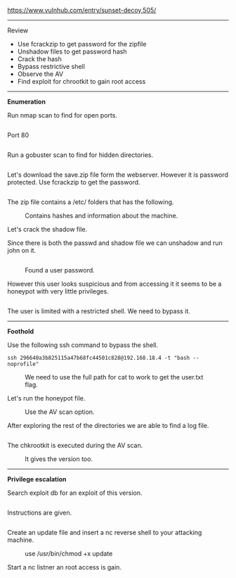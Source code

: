 <!-- wp:paragraph -->
<p><a href="https://www.vulnhub.com/entry/sunset-decoy,505/" target="_blank" rel="noreferrer noopener">https://www.vulnhub.com/entry/sunset-decoy,505/</a></p>
<!-- /wp:paragraph -->

<!-- wp:separator -->
<hr class="wp-block-separator has-alpha-channel-opacity"/>
<!-- /wp:separator -->

<!-- wp:paragraph {"align":"center","backgroundColor":"vivid-purple","fontSize":"small"} -->
<p class="has-text-align-center has-vivid-purple-background-color has-background has-small-font-size">Review</p>
<!-- /wp:paragraph -->

<!-- wp:list -->
<ul><!-- wp:list-item -->
<li>Use fcrackzip to get password for the zipfile</li>
<!-- /wp:list-item -->

<!-- wp:list-item -->
<li>Unshadow files to get password hash</li>
<!-- /wp:list-item -->

<!-- wp:list-item -->
<li>Crack the hash</li>
<!-- /wp:list-item -->

<!-- wp:list-item -->
<li>Bypass restrictive shell </li>
<!-- /wp:list-item -->

<!-- wp:list-item -->
<li>Observe the AV </li>
<!-- /wp:list-item -->

<!-- wp:list-item -->
<li>Find exploit for chrootkit to gain root access</li>
<!-- /wp:list-item --></ul>
<!-- /wp:list -->

<!-- wp:separator -->
<hr class="wp-block-separator has-alpha-channel-opacity"/>
<!-- /wp:separator -->

<!-- wp:paragraph {"align":"center","backgroundColor":"luminous-vivid-amber","fontSize":"small"} -->
<p class="has-text-align-center has-luminous-vivid-amber-background-color has-background has-small-font-size"><strong>Enumeration</strong></p>
<!-- /wp:paragraph -->

<!-- wp:paragraph -->
<p>Run nmap scan to find for open ports.</p>
<!-- /wp:paragraph -->

<!-- wp:image {"id":4430,"sizeSlug":"large","linkDestination":"none"} -->
<figure class="wp-block-image size-large"><img src="https://persecure.files.wordpress.com/2022/09/image-196.png?w=840" alt="" class="wp-image-4430"/></figure>
<!-- /wp:image -->

<!-- wp:paragraph -->
<p>Port 80</p>
<!-- /wp:paragraph -->

<!-- wp:image {"id":4428,"sizeSlug":"large","linkDestination":"none"} -->
<figure class="wp-block-image size-large"><img src="https://persecure.files.wordpress.com/2022/09/image-195.png?w=567" alt="" class="wp-image-4428"/></figure>
<!-- /wp:image -->

<!-- wp:paragraph -->
<p>Run a gobuster scan to find for hidden directories. </p>
<!-- /wp:paragraph -->

<!-- wp:image {"id":4431,"sizeSlug":"large","linkDestination":"none"} -->
<figure class="wp-block-image size-large"><img src="https://persecure.files.wordpress.com/2022/09/image-197.png?w=1024" alt="" class="wp-image-4431"/></figure>
<!-- /wp:image -->

<!-- wp:paragraph -->
<p>Let's download the save.zip file form the webserver. However it is password protected. Use fcrackzip to get the password.</p>
<!-- /wp:paragraph -->

<!-- wp:image {"id":4433,"sizeSlug":"large","linkDestination":"none"} -->
<figure class="wp-block-image size-large"><img src="https://persecure.files.wordpress.com/2022/09/image-198.png?w=429" alt="" class="wp-image-4433"/></figure>
<!-- /wp:image -->

<!-- wp:paragraph -->
<p>The zip file contains a /etc/ folders that has the following.</p>
<!-- /wp:paragraph -->

<!-- wp:image {"id":4434,"sizeSlug":"large","linkDestination":"none"} -->
<figure class="wp-block-image size-large"><img src="https://persecure.files.wordpress.com/2022/09/image-199.png?w=422" alt="" class="wp-image-4434"/><figcaption class="wp-element-caption">Contains hashes and information about the machine.</figcaption></figure>
<!-- /wp:image -->

<!-- wp:paragraph -->
<p>Let's crack the shadow file.</p>
<!-- /wp:paragraph -->

<!-- wp:paragraph -->
<p>Since there is both the passwd and shadow file we can unshadow and run john on it.</p>
<!-- /wp:paragraph -->

<!-- wp:image {"id":4436,"sizeSlug":"large","linkDestination":"none"} -->
<figure class="wp-block-image size-large"><img src="https://persecure.files.wordpress.com/2022/09/image-200.png?w=482" alt="" class="wp-image-4436"/></figure>
<!-- /wp:image -->

<!-- wp:image {"id":4440,"sizeSlug":"large","linkDestination":"none"} -->
<figure class="wp-block-image size-large"><img src="https://persecure.files.wordpress.com/2022/09/image-202.png?w=1024" alt="" class="wp-image-4440"/><figcaption class="wp-element-caption">Found a user password.</figcaption></figure>
<!-- /wp:image -->

<!-- wp:paragraph -->
<p>However this user looks suspicious and from accessing it it seems to be a honeypot with very little privileges.</p>
<!-- /wp:paragraph -->

<!-- wp:image {"id":4438,"sizeSlug":"large","linkDestination":"none"} -->
<figure class="wp-block-image size-large"><img src="https://persecure.files.wordpress.com/2022/09/image-201.png?w=1024" alt="" class="wp-image-4438"/></figure>
<!-- /wp:image -->

<!-- wp:paragraph -->
<p>The user is limited with a restricted shell. We need to bypass it.</p>
<!-- /wp:paragraph -->

<!-- wp:separator -->
<hr class="wp-block-separator has-alpha-channel-opacity"/>
<!-- /wp:separator -->

<!-- wp:paragraph {"align":"center","backgroundColor":"vivid-cyan-blue","fontSize":"small"} -->
<p class="has-text-align-center has-vivid-cyan-blue-background-color has-background has-small-font-size"><strong>Foothold</strong></p>
<!-- /wp:paragraph -->

<!-- wp:paragraph -->
<p>Use the following ssh command to bypass the shell.</p>
<!-- /wp:paragraph -->

<!-- wp:code -->
<pre class="wp-block-code"><code>ssh 296640a3b825115a47b68fc44501c828@192.168.18.4 -t "bash --noprofile"</code></pre>
<!-- /wp:code -->

<!-- wp:image {"id":4442,"sizeSlug":"large","linkDestination":"none"} -->
<figure class="wp-block-image size-large"><img src="https://persecure.files.wordpress.com/2022/09/image-203.png?w=1024" alt="" class="wp-image-4442"/><figcaption class="wp-element-caption">We need to use the full path for cat to work to get the user.txt flag.</figcaption></figure>
<!-- /wp:image -->

<!-- wp:paragraph -->
<p>Let's run the honeypot file.</p>
<!-- /wp:paragraph -->

<!-- wp:image {"id":4444,"sizeSlug":"large","linkDestination":"none"} -->
<figure class="wp-block-image size-large"><img src="https://persecure.files.wordpress.com/2022/09/image-204.png?w=945" alt="" class="wp-image-4444"/><figcaption class="wp-element-caption">Use the AV scan option.</figcaption></figure>
<!-- /wp:image -->

<!-- wp:paragraph -->
<p>After exploring the rest of the directories we are able to find a log file.</p>
<!-- /wp:paragraph -->

<!-- wp:image {"id":4446,"sizeSlug":"large","linkDestination":"none"} -->
<figure class="wp-block-image size-large"><img src="https://persecure.files.wordpress.com/2022/09/image-205.png?w=1024" alt="" class="wp-image-4446"/></figure>
<!-- /wp:image -->

<!-- wp:paragraph -->
<p>The chkrootkit is executed during the AV scan.</p>
<!-- /wp:paragraph -->

<!-- wp:image {"id":4448,"sizeSlug":"large","linkDestination":"none"} -->
<figure class="wp-block-image size-large"><img src="https://persecure.files.wordpress.com/2022/09/image-206.png?w=891" alt="" class="wp-image-4448"/><figcaption class="wp-element-caption">It gives the version too.</figcaption></figure>
<!-- /wp:image -->

<!-- wp:separator -->
<hr class="wp-block-separator has-alpha-channel-opacity"/>
<!-- /wp:separator -->

<!-- wp:paragraph {"align":"center","backgroundColor":"black","textColor":"white","fontSize":"small"} -->
<p class="has-text-align-center has-white-color has-black-background-color has-text-color has-background has-small-font-size"><strong>Privilege escalation</strong></p>
<!-- /wp:paragraph -->

<!-- wp:paragraph -->
<p>Search exploit db for an exploit of this version.</p>
<!-- /wp:paragraph -->

<!-- wp:image {"id":4450,"sizeSlug":"large","linkDestination":"none"} -->
<figure class="wp-block-image size-large"><img src="https://persecure.files.wordpress.com/2022/09/image-207.png?w=1024" alt="" class="wp-image-4450"/></figure>
<!-- /wp:image -->

<!-- wp:paragraph -->
<p>Instructions are given.</p>
<!-- /wp:paragraph -->

<!-- wp:image {"id":4451,"sizeSlug":"large","linkDestination":"none"} -->
<figure class="wp-block-image size-large"><img src="https://persecure.files.wordpress.com/2022/09/image-208.png?w=758" alt="" class="wp-image-4451"/></figure>
<!-- /wp:image -->

<!-- wp:paragraph -->
<p>Create an update file and insert a nc reverse shell to your attacking machine.</p>
<!-- /wp:paragraph -->

<!-- wp:image {"id":4453,"sizeSlug":"large","linkDestination":"none"} -->
<figure class="wp-block-image size-large"><img src="https://persecure.files.wordpress.com/2022/09/image-209.png?w=1024" alt="" class="wp-image-4453"/><figcaption class="wp-element-caption">use /usr/bin/chmod +x update </figcaption></figure>
<!-- /wp:image -->

<!-- wp:paragraph -->
<p>Start a nc listner an root access is gain.</p>
<!-- /wp:paragraph -->

<!-- wp:image {"id":4455,"sizeSlug":"large","linkDestination":"none"} -->
<figure class="wp-block-image size-large"><img src="https://persecure.files.wordpress.com/2022/09/image-210.png?w=876" alt="" class="wp-image-4455"/></figure>
<!-- /wp:image -->
